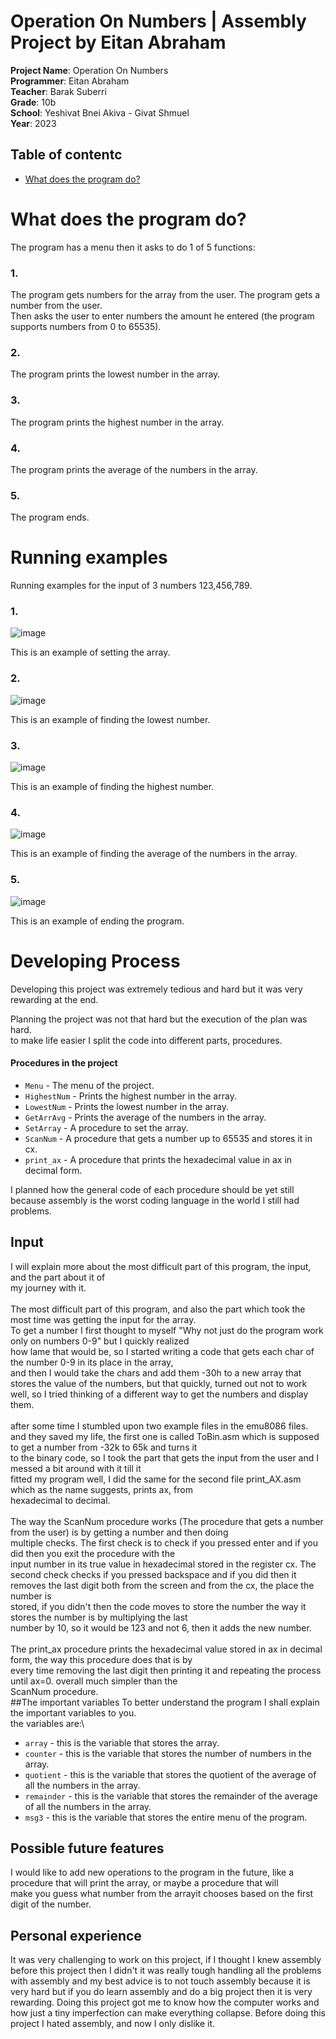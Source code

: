 # Operation On Numbers | Assembly Project by Eitan Abraham
**Project Name**:  Operation On Numbers\
**Programmer**: Eitan Abraham\
**Teacher**: Barak Suberri\
**Grade**: 10b\
**School**: Yeshivat Bnei Akiva - Givat Shmuel\
**Year**: 2023
## Table of contentc
* [What does the program do?](#what-does-the-program-do?)
# What does the program do?
The program has a menu then it asks to do 1 of 5 functions:
### 1.
The program gets numbers for the array from the user.
The program gets a number from the user. \
Then asks the user to enter numbers the amount he entered (the program supports numbers from 0 to 65535).
### 2.
The program prints the lowest number in the array.
### 3.
The program prints the highest number in the array.
### 4.
The program prints the average of the numbers in the array.
### 5.
The program ends.
# Running examples
Running examples for the input of 3 numbers 123,456,789.

### 1.

![image](https://github.com/baraksu/OperationOnNumbers/assets/125208277/be0da28f-ae00-4e79-89bd-929a3a5d7da7)

This is an example of setting the array.

### 2.

![image](https://github.com/baraksu/OperationOnNumbers/assets/125208277/e6981186-0d37-44b8-9435-14d91a246d92)

This is an example of finding the lowest number.

### 3.

![image](https://github.com/baraksu/OperationOnNumbers/assets/125208277/7a0e4f0d-cb89-4f9d-a507-da5fe5fa6480)

This is an example of finding the highest number.

### 4.

![image](https://github.com/baraksu/OperationOnNumbers/assets/125208277/8a846bb5-10ac-4df8-8d81-7ceb11c85351)

This is an example of finding the average of the numbers in the array.

### 5.

![image](https://github.com/baraksu/OperationOnNumbers/assets/125208277/314a86c7-02fc-4b8d-be38-827643dbfd52)

This is an example of ending the program.

# Developing Process
Developing this project was extremely tedious and hard but it was very rewarding at the end.

Planning the project was not that hard but the execution of the plan was hard.\
to make life easier I split the code into different parts, procedures.

#### Procedures in the project
* `Menu` - The menu of the project.
* `HighestNum` - Prints the highest number in the array.
* `LowestNum` - Prints the lowest number in the array.
* `GetArrAvg` - Prints the average of the numbers in the array.
* `SetArray` - A procedure to set the array.
* `ScanNum` - A procedure that gets a number up to 65535 and stores it in cx.
* `print_ax` - A procedure that prints the hexadecimal value in ax in decimal form.
 
I planned how the general code of each procedure should be yet still because assembly is the worst coding language in the world I still had problems.
## Input
I will explain more about the most difficult part of this program, the input, and the part about it of\
my journey with it.\
\
The most difficult part of this program, and also the part which took the most time was getting the input for the array.\
To get a number I first thought to myself "Why not just do the program work only on numbers 0-9" but I quickly realized \
how lame that would be, so I started writing a code that gets each char of the number 0-9 in its place in the array, \
and then I would take the chars and add them -30h to a new array that stores the value of the numbers, but that quickly,
turned out not to work well, so I tried thinking of a different way to get the numbers and display them.\
\
after some time I stumbled upon two example files in the emu8086 files.\
and they saved my life, the first one is called ToBin.asm which is supposed to get a number from -32k to 65k and turns it\
to the binary code, so I took the part that gets the input from the user and I messed a bit around with it till it\
fitted my program well, I did the same for the second file print_AX.asm which as the name suggests, prints ax, from\
hexadecimal to decimal.\
\
The way the ScanNum procedure works (The procedure that gets a number from the user) is by getting a number and then doing\
multiple checks. The first check is to check if you pressed enter and if you did then you exit the procedure with the\
input number in its true value in hexadecimal stored in the register cx. The second check checks if you pressed
backspace and if you did then it removes the last digit both from the screen and from the cx, the place the number is \
stored, if you didn't then the code moves to store the number the way it stores the number is by multiplying the last \
number by 10, so it would be 123 and not 6, then it adds the new number.\
\
The print_ax procedure prints the hexadecimal value stored in ax in decimal form, the way this procedure does that is by\
every time removing the last digit then printing it and repeating the process until ax=0. overall much simpler than the\
ScanNum procedure.\
##The important variables
To better understand the program I shall explain the important variables to you.\
the variables are:\

* `array` - this is the variable that stores the array.
* `counter` - this is the variable that stores the number of numbers in the array.
* `quotient` - this is the variable that stores the quotient of the average of all the numbers in the array.
* `remainder` - this is the variable that stores the remainder of the average of all the numbers in the array.
* `msg3` - this is the variable that stores the entire menu of the program.
## Possible future features
I would like to add new operations to the program in the future, like a procedure that will print the array, or maybe a procedure that will\
make you guess what number from the arrayit chooses based on the first digit of the number.

## Personal experience
It was very challenging to work on this project, if I thought I knew assembly before this project then I didn't it was 
really tough handling all the problems with assembly and my best advice is to not touch assembly because it is very hard 
but if you do learn assembly and do a big project then it is very rewarding. Doing this project got me to know how the
computer works and how just a tiny imperfection can make everything collapse. Before doing this project I hated assembly, and now I only dislike it.
